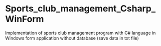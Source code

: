 # Sports_club_management_Csharp_WinForm
Implementation of sports club management program with C# language in Windows form application without database (save data in txt file)
